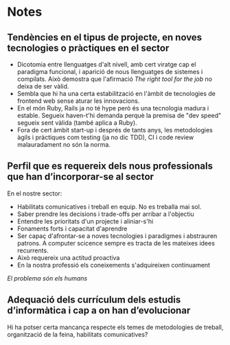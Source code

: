 # Notes

## Tendències en el tipus de projecte, en noves tecnologies o pràctiques en el sector

* Dicotomia entre llenguatges d'alt nivell, amb cert viratge cap el
    paradigma funcional, i aparició de nous llenguatges de sistemes i compilats.
    Això demostra que l'afirmació *The right tool for the job* no deixa de ser
    vàlid.
* Sembla que hi ha una certa estabilització en l'àmbit de tecnologies de
    frontend web sense aturar les innovacions.
* En el món Ruby, Rails ja no té hype però és una tecnologia madura i estable.
    Segueix haven-t'hi demanda perquè la premisa de "dev speed" segueix sent
    vàlida (també aplica a Ruby).
* Fora de cert àmbit start-up i després de tants anys, les metodologies àgils
    i pràctiques com testing (ja no dic TDD), CI i code review malauradament no
    són la norma.

## Perfil que es requereix dels nous professionals que han d’incorporar-se al sector

En el nostre sector:

* Habilitats comunicatives i treball en equip. No es treballa mai sol.
* Saber prendre les decisions i trade-offs per arribar a l'objectiu
* Entendre les prioritats d'un projecte i aliniar-s'hi
* Fonaments forts i capacitat d'aprendre
* Ser capaç d'afrontar-se a noves tecnologies i paradigmes i abstrauren patrons.
    A computer scicence sempre es tracta de les mateixes idees recurrents.
* Això requereix una actitud proactiva
* En la nostra professió els coneixements s'adquireixen continuament

*El problema són els humans*


## Adequació dels currículum dels estudis d’informàtica i cap a on han d’evolucionar

Hi ha potser certa mancança respecte els temes de metodologies de treball,
organització de la feina, habilitats comunicatives?
